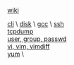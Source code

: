 [wiki](https://github.com/alex-aleyan/linux_wiki/wiki)

[cli](https://github.com/alex-aleyan/linux_wiki/wiki/CLI-(FIXME:-clean-it-up)) \
[disk](https://github.com/alex-aleyan/linux_wiki/wiki/disk-partitioning-(pv,-vg,-lv)) \
[gcc](https://github.com/alex-aleyan/linux_wiki/wiki/GCC-(FIXME:-clean-it-up)) \
[ssh](https://github.com/alex-aleyan/linux_wiki/wiki/ssh-arp-xauth) \
[tcpdump](https://github.com/alex-aleyan/linux_wiki/wiki/tcpdump) \
[user, group, passwd](https://github.com/alex-aleyan/linux_wiki/wiki/user,-group,-passwd) \
[vi, vim, vimdiff](https://github.com/alex-aleyan/linux_wiki/wiki/vi,-vim,-vimdiff) \
[yum](https://github.com/alex-aleyan/linux_wiki/wiki/yum) \



